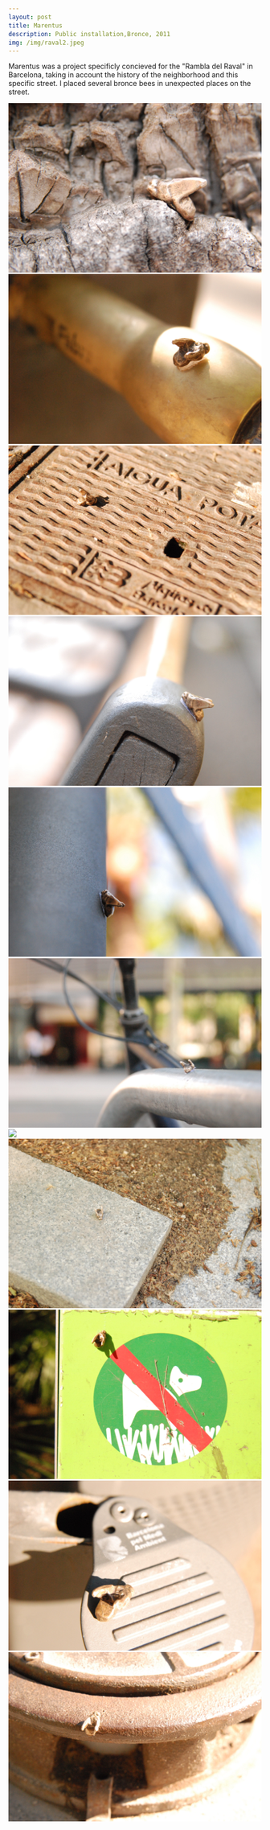 ```yaml
---
layout: post
title: Marentus
description: Public installation,Bronce, 2011
img: /img/raval2.jpeg
---
```


Marentus was a project specificly concieved for the "Rambla del Raval" in Barcelona, taking in account the history of the neighborhood and this specific street. I placed several bronce bees in unexpected places on the street.


<div class="img_row">
  <img class="col three" src="/img/raval1.jpeg"/>
</div>
<div class="img_row">
  <img class="col three" src="/img/raval2.jpeg"/>
</div>
<div class="img_row">
  <img class="col three" src="/img/raval3.jpeg"/>
</div>
<div class="img_row">
  <img class="col three" src="/img/raval4.jpeg"/>
</div>
<div class="img_row">
  <img class="col three" src="/img/raval5.jpeg"/>
</div>
<div class="img_row">
  <img class="col three" src="/img/raval6.jpeg"/>
</div>
<div class="img_row">
  <img class="col three" src="/img/raval7.jpeg"/>
</div>
<div class="img_row">
  <img class="col three" src="/img/raval8.jpeg"/>
</div>
<div class="img_row">
  <img class="col three" src="/img/raval9.jpeg"/>
</div>
<div class="img_row">
  <img class="col three" src="/img/raval10.jpeg"/>
</div>
<div class="img_row">
  <img class="col three" src="/img/raval11.jpeg"/>
</div>
<div class="col three caption">
	
</div>
